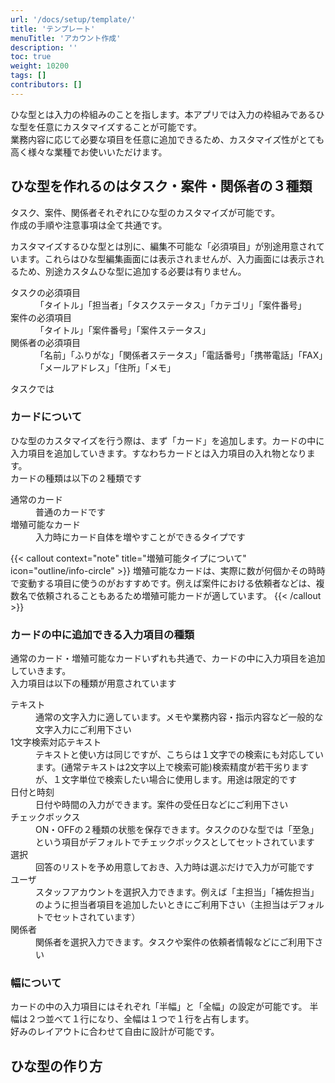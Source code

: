 ```yaml
---
url: '/docs/setup/template/'
title: 'テンプレート'
menuTitle: 'アカウント作成'
description: ''
toc: true
weight: 10200
tags: []
contributors: []
---
```


ひな型とは入力の枠組みのことを指します。本アプリでは入力の枠組みであるひな型を任意にカスタマイズすることが可能です。  
業務内容に応じて必要な項目を任意に追加できるため、カスタマイズ性がとても高く様々な業種でお使いいただけます。

## ひな型を作れるのはタスク・案件・関係者の３種類

タスク、案件、関係者それぞれにひな型のカスタマイズが可能です。  
作成の手順や注意事項は全て共通です。

カスタマイズするひな型とは別に、編集不可能な「必須項目」が別途用意されています。これらはひな型編集画面には表示されませんが、入力画面には表示されるため、別途カスタムひな型に追加する必要は有りません。

<dl class="basic">
<dt>タスクの必須項目</dt>
<dd>「タイトル」「担当者」「タスクステータス」「カテゴリ」「案件番号」</dd>
<dt>案件の必須項目</dt>
<dd>「タイトル」「案件番号」「案件ステータス」</dd>
<dt>関係者の必須項目</dt>
<dd>「名前」「ふりがな」「関係者ステータス」「電話番号」「携帯電話」「FAX」「メールアドレス」「住所」「メモ」</dd>
</dl>

タスクでは

### カードについて

ひな型のカスタマイズを行う際は、まず「カード」を追加します。カードの中に入力項目を追加していきます。すなわちカードとは入力項目の入れ物となります。  
カードの種類は以下の２種類です

<dl class="basic">
<dt>通常のカード</dt>
<dd>普通のカードです</dd>
<dt>増殖可能なカード</dt>
<dd>入力時にカード自体を増やすことができるタイプです</dd>
</dl>

{{< callout context="note" title="増殖可能タイプについて" icon="outline/info-circle" >}}
増殖可能なカードは、実際に数が何個かその時時で変動する項目に使うのがおすすめです。例えば案件における依頼者などは、複数名で依頼されることもあるため増殖可能カードが適しています。
{{< /callout >}}

### カードの中に追加できる入力項目の種類

通常のカード・増殖可能なカードいずれも共通で、カードの中に入力項目を追加していきます。  
入力項目は以下の種類が用意されています

<dl class="basic">
<dt>テキスト</dt>
<dd>通常の文字入力に適しています。メモや業務内容・指示内容など一般的な文字入力にご利用下さい</dd>
<dt>1文字検索対応テキスト</dt>
<dd>テキストと使い方は同じですが、こちらは１文字での検索にも対応しています。(通常テキストは2文字以上で検索可能)検索精度が若干劣りますが、１文字単位で検索したい場合に使用します。用途は限定的です</dd>
<dt>日付と時刻</dt>
<dd>日付や時間の入力ができます。案件の受任日などにご利用下さい</dd>
<dt>チェックボックス</dt>
<dd>ON・OFFの２種類の状態を保存できます。タスクのひな型では「至急」という項目がデフォルトでチェックボックスとしてセットされています</dd>
<dt>選択</dt>
<dd>回答のリストを予め用意しておき、入力時は選ぶだけで入力が可能です</dd>
<dt>ユーザ</dt>
<dd>スタッフアカウントを選択入力できます。例えば「主担当」「補佐担当」のように担当者項目を追加したいときにご利用下さい（主担当はデフォルトでセットされています）</dd>
<dt>関係者</dt>
<dd>関係者を選択入力できます。タスクや案件の依頼者情報などにご利用下さい</dd>
</dl>

### 幅について

カードの中の入力項目にはそれぞれ「半幅」と「全幅」の設定が可能です。
半幅は２つ並べて１行になり、全幅は１つで１行を占有します。  
好みのレイアウトに合わせて自由に設計が可能です。

## ひな型の作り方
